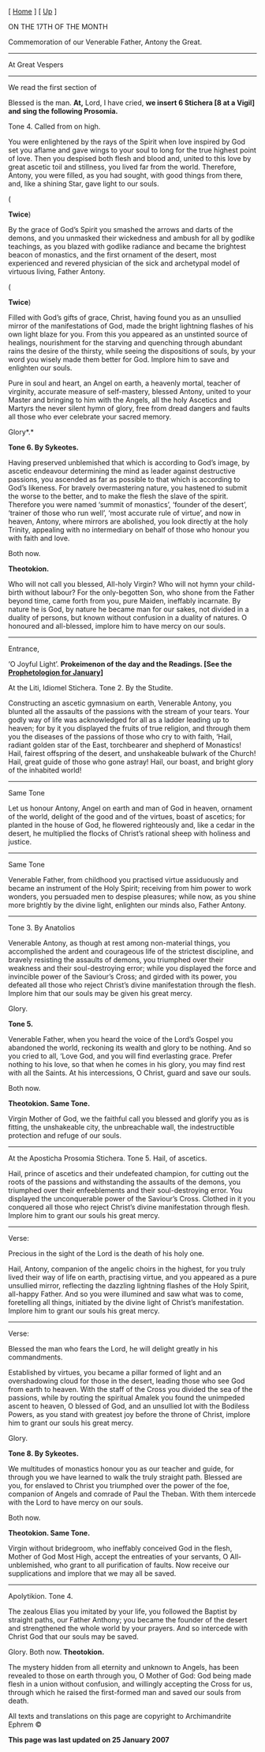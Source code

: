 \[ [Home](index.md) \] \[ [Up](17%20January.md) \]

ON THE 17TH OF THE MONTH

Commemoration of our Venerable Father, Antony the Great.

****

At Great Vespers

****

We read the first section of

Blessed is the man. **At,** Lord, I have cried, **we insert 6 Stichera \[8 at a Vigil\] and sing the following Prosomia.**

Tone 4. Called from on high.

You were enlightened by the rays of the Spirit when love inspired by God set you aflame and gave wings to your soul to long for the true highest point of love. Then you despised both flesh and blood and, united to this love by great ascetic toil and stillness, you lived far from the world. Therefore, Antony, you were filled, as you had sought, with good things from there, and, like a shining Star, gave light to our souls.

(

**Twice**)

By the grace of God’s Spirit you smashed the arrows and darts of the demons, and you unmasked their wickedness and ambush for all by godlike teachings, as you blazed with godlike radiance and became the brightest beacon of monastics, and the first ornament of the desert, most experienced and revered physician of the sick and archetypal model of virtuous living, Father Antony.

(

**Twice**)

Filled with God’s gifts of grace, Christ, having found you as an unsullied mirror of the manifestations of God, made the bright lightning flashes of his own light blaze for you. From this you appeared as an unstinted source of healings, nourishment for the starving and quenching through abundant rains the desire of the thirsty, while seeing the dispositions of souls, by your word you wisely made them better for God. Implore him to save and enlighten our souls.

Pure in soul and heart, an Angel on earth, a heavenly mortal, teacher of virginity, accurate measure of self-mastery, blessed Antony, united to your Master and bringing to him with the Angels, all the holy Ascetics and Martyrs the never silent hymn of glory, free from dread dangers and faults all those who ever celebrate your sacred memory.

Glory*.*

**Tone 6. By Sykeotes.**

Having preserved unblemished that which is according to God’s image, by ascetic endeavour determining the mind as leader against destructive passions, you ascended as far as possible to that which is according to God’s likeness. For bravely overmastering nature, you hastened to submit the worse to the better, and to make the flesh the slave of the spirit. Therefore you were named ‘summit of monastics’, ‘founder of the desert’, ‘trainer of those who run well’, ‘most accurate rule of virtue’, and now in heaven, Antony, where mirrors are abolished, you look directly at the holy Trinity, appealing with no intermediary on behalf of those who honour you with faith and love.

Both now.

**Theotokion.**

Who will not call you blessed, All-holy Virgin? Who will not hymn your child-birth without labour? For the only-begotten Son, who shone from the Father beyond time, came forth from you, pure Maiden, ineffably incarnate. By nature he is God, by nature he became man for our sakes, not divided in a duality of persons, but known without confusion in a duality of natures. O honoured and all-blessed, implore him to have mercy on our souls.

****

Entrance,

‘O Joyful Light’. **Prokeimenon of the day and the Readings. \[See the [Prophetologion for January](readings_for_january.md)\]**

At the Liti, Idiomel Stichera. Tone 2. By the Studite.

Constructing an ascetic gymnasium on earth, Venerable Antony, you blunted all the assaults of the passions with the stream of your tears. Your godly way of life was acknowledged for all as a ladder leading up to heaven; for by it you displayed the fruits of true religion, and through them you the diseases of the passions of those who cry to with faith, ‘Hail, radiant golden star of the East, torchbearer and shepherd of Monastics! Hail, fairest offspring of the desert, and unshakeable bulwark of the Church! Hail, great guide of those who gone astray! Hail, our boast, and bright glory of the inhabited world!

****

Same Tone

Let us honour Antony, Angel on earth and man of God in heaven, ornament of the world, delight of the good and of the virtues, boast of ascetics; for planted in the house of God, he flowered righteously and, like a cedar in the desert, he multiplied the flocks of Christ’s rational sheep with holiness and justice.

****

Same Tone

Venerable Father, from childhood you practised virtue assiduously and became an instrument of the Holy Spirit; receiving from him power to work wonders, you persuaded men to despise pleasures; while now, as you shine more brightly by the divine light, enlighten our minds also, Father Antony.

****

Tone 3. By Anatolios

Venerable Antony, as though at rest among non-material things, you accomplished the ardent and courageous life of the strictest discipline, and bravely resisting the assaults of demons, you triumphed over their weakness and their soul-destroying error; while you displayed the force and invincible power of the Saviour’s Cross; and girded with its power, you defeated all those who reject Christ’s divine manifestation through the flesh. Implore him that our souls may be given his great mercy.

Glory.

**Tone 5.**

Venerable Father, when you heard the voice of the Lord’s Gospel you abandoned the world, reckoning its wealth and glory to be nothing. And so you cried to all, ‘Love God, and you will find everlasting grace. Prefer nothing to his love, so that when he comes in his glory, you may find rest with all the Saints. At his intercessions, O Christ, guard and save our souls.

Both now.

**Theotokion. Same Tone.**

Virgin Mother of God, we the faithful call you blessed and glorify you as is fitting, the unshakeable city, the unbreachable wall, the indestructible protection and refuge of our souls.

****

At the Aposticha Prosomia Stichera. Tone 5. Hail, of ascetics.

Hail, prince of ascetics and their undefeated champion, for cutting out the roots of the passions and withstanding the assaults of the demons, you triumphed over their enfeeblements and their soul-destroying error. You displayed the unconquerable power of the Saviour’s Cross. Clothed in it you conquered all those who reject Christ’s divine manifestation through flesh. Implore him to grant our souls his great mercy.

****

Verse:

Precious in the sight of the Lord is the death of his holy one.

Hail, Antony, companion of the angelic choirs in the highest, for you truly lived their way of life on earth, practising virtue, and you appeared as a pure unsullied mirror, reflecting the dazzling lightning flashes of the Holy Spirit, all-happy Father. And so you were illumined and saw what was to come, foretelling all things, initiated by the divine light of Christ’s manifestation. Implore him to grant our souls his great mercy.

****

Verse:

Blessed the man who fears the Lord, he will delight greatly in his commandments.

Established by virtues, you became a pillar formed of light and an overshadowing cloud for those in the desert, leading those who see God from earth to heaven. With the staff of the Cross you divided the sea of the passions, while by routing the spiritual Amalek you found the unimpeded ascent to heaven, O blessed of God, and an unsullied lot with the Bodiless Powers, as you stand with greatest joy before the throne of Christ, implore him to grant our souls his great mercy.

Glory.

**Tone 8. By Sykeotes.**

We multitudes of monastics honour you as our teacher and guide, for through you we have learned to walk the truly straight path. Blessed are you, for enslaved to Christ you triumphed over the power of the foe, companion of Angels and comrade of Paul the Theban. With them intercede with the Lord to have mercy on our souls.

Both now.

**Theotokion. Same Tone.**

Virgin without bridegroom, who ineffably conceived God in the flesh, Mother of God Most High, accept the entreaties of your servants, O All-unblemished, who grant to all purification of faults. Now receive our supplications and implore that we may all be saved.

****

Apolytikion. Tone 4.

The zealous Elias you imitated by your life, you followed the Baptist by straight paths, our Father Anthony; you became the founder of the desert and strengthened the whole world by your prayers. And so intercede with Christ God that our souls may be saved.

Glory. Both now. **Theotokion.**

The mystery hidden from all eternity and unknown to Angels, has been revealed to those on earth through you, O Mother of God: God being made flesh in a union without confusion, and willingly accepting the Cross for us, through which he raised the first-formed man and saved our souls from death.

All texts and translations on this page are copyright to Archimandrite Ephrem ©

**This page was last updated on 25 January 2007**
